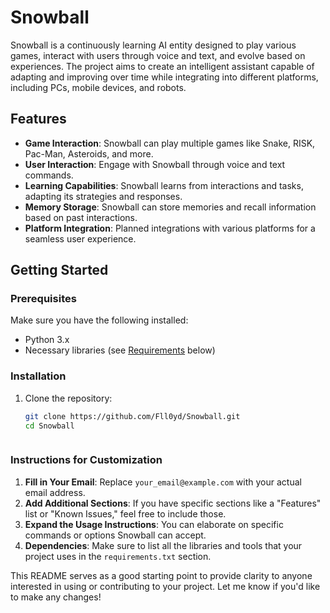 # Snowball

Snowball is a continuously learning AI entity designed to play various games, interact with users through voice and text, and evolve based on experiences. The project aims to create an intelligent assistant capable of adapting and improving over time while integrating into different platforms, including PCs, mobile devices, and robots.

## Features

- **Game Interaction**: Snowball can play multiple games like Snake, RISK, Pac-Man, Asteroids, and more.
- **User Interaction**: Engage with Snowball through voice and text commands.
- **Learning Capabilities**: Snowball learns from interactions and tasks, adapting its strategies and responses.
- **Memory Storage**: Snowball can store memories and recall information based on past interactions.
- **Platform Integration**: Planned integrations with various platforms for a seamless user experience.

## Getting Started

### Prerequisites

Make sure you have the following installed:

- Python 3.x
- Necessary libraries (see [Requirements](#requirements) below)

### Installation

1. Clone the repository:

   ```bash
   git clone https://github.com/Fll0yd/Snowball.git
   cd Snowball



### Instructions for Customization

1. **Fill in Your Email**: Replace `your_email@example.com` with your actual email address.
2. **Add Additional Sections**: If you have specific sections like a "Features" list or "Known Issues," feel free to include those.
3. **Expand the Usage Instructions**: You can elaborate on specific commands or options Snowball can accept.
4. **Dependencies**: Make sure to list all the libraries and tools that your project uses in the `requirements.txt` section.

This README serves as a good starting point to provide clarity to anyone interested in using or contributing to your project. Let me know if you'd like to make any changes!

